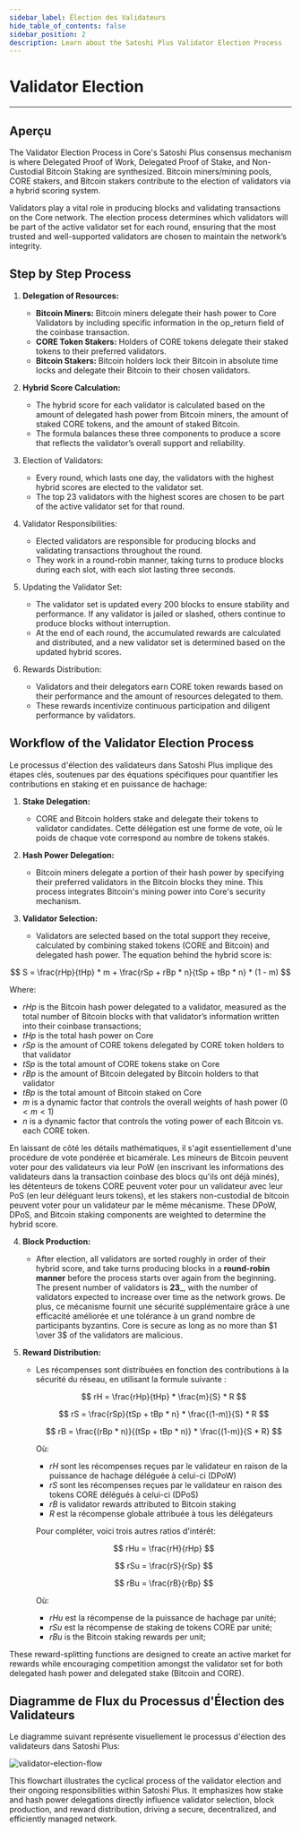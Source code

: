 ```yaml
---
sidebar_label: Élection des Validateurs
hide_table_of_contents: false
sidebar_position: 2
description: Learn about the Satoshi Plus Validator Election Process
---
```


# Validator Election

---

## Aperçu

The Validator Election Process in Core's Satoshi Plus consensus mechanism is where Delegated Proof of Work, Delegated Proof of Stake, and Non-Custodial Bitcoin Staking are synthesized. Bitcoin miners/mining pools, CORE stakers, and Bitcoin stakers contribute to the election of validators via a hybrid scoring system.

Validators play a vital role in producing blocks and validating transactions on the Core network. The election process determines which validators will be part of the active validator set for each round, ensuring that the most trusted and well-supported validators are chosen to maintain the network’s integrity.

## Step by Step Process

1. **Delegation of Resources:**
   - **Bitcoin Miners:** Bitcoin miners delegate their hash power to Core Validators by including specific information in the op_return field of the coinbase transaction.
   - **CORE Token Stakers:** Holders of CORE tokens delegate their staked tokens to their preferred validators.
   - **Bitcoin Stakers:** Bitcoin holders lock their Bitcoin in absolute time locks and delegate their Bitcoin to their chosen validators.

2. **Hybrid Score Calculation:**
   - The hybrid score for each validator is calculated based on the amount of delegated hash power from Bitcoin miners, the amount of staked CORE tokens, and the amount of staked Bitcoin.
   - The formula balances these three components to produce a score that reflects the validator’s overall support and reliability.

3. Election of Validators:
   - Every round, which lasts one day, the validators with the highest hybrid scores are elected to the validator set.
   - The top 23 validators with the highest scores are chosen to be part of the active validator set for that round.

4. Validator Responsibilities:
   - Elected validators are responsible for producing blocks and validating transactions throughout the round.
   - They work in a round-robin manner, taking turns to produce blocks during each slot, with each slot lasting three seconds.

5. Updating the Validator Set:
   - The validator set is updated every 200 blocks to ensure stability and performance. If any validator is jailed or slashed, others continue to produce blocks without interruption.
   - At the end of each round, the accumulated rewards are calculated and distributed, and a new validator set is determined based on the updated hybrid scores.

6. Rewards Distribution:
   - Validators and their delegators earn CORE token rewards based on their performance and the amount of resources delegated to them.
   - These rewards incentivize continuous participation and diligent performance by validators.

## Workflow of the Validator Election Process​

Le processus d'élection des validateurs dans Satoshi Plus implique des étapes clés, soutenues par des équations spécifiques pour quantifier les contributions en staking et en puissance de hachage:

1. **Stake Delegation:**
   - CORE and Bitcoin holders stake and delegate their tokens to validator candidates. Cette délégation est une forme de vote, où le poids de chaque vote correspond au nombre de tokens stakés.

2. **Hash Power Delegation:**
   - Bitcoin miners delegate a portion of their hash power by specifying their preferred validators in the Bitcoin blocks they mine. This process integrates Bitcoin's mining power into Core's security mechanism.

3. **Validator Selection:**
   - Validators are selected based on the total support they receive, calculated by combining staked tokens (CORE and Bitcoin) and delegated hash power. The equation behind the hybrid score is:

$$
 S = \frac{rHp}{tHp} * m + \frac{rSp + rBp * n}{tSp + tBp * n} * (1 - m) 
$$

Where:

- $rHp$ is the Bitcoin hash power delegated to a validator, measured as the total number of Bitcoin blocks with that validator’s information written into their coinbase transactions;
- $tHp$ is the total hash power on Core
- $rSp$ is the amount of CORE tokens delegated by CORE token holders to that validator
- $tSp$ is the total amount of CORE tokens stake on Core
- $rBp$ is the amount of Bitcoin delegated by Bitcoin holders to that validator
- $tBp$ is the total amount of Bitcoin staked on Core
- $m$ is a dynamic factor that controls the overall weights of hash power $(0 < m <1)$
- $n$ is a dynamic factor that controls the voting power of each Bitcoin vs. each CORE token.

En laissant de côté les détails mathématiques, il s'agit essentiellement d'une procédure de vote pondérée et bicamérale. Les mineurs de Bitcoin peuvent voter pour des validateurs via leur PoW (en inscrivant les informations des validateurs dans la transaction coinbase des blocs qu'ils ont déjà minés), les détenteurs de tokens CORE peuvent voter pour un validateur avec leur PoS (en leur déléguant leurs tokens), et les stakers non-custodial de bitcoin peuvent voter pour un validateur par le même mécanisme. These DPoW, DPoS, and Bitcoin staking components are weighted to determine the hybrid score.

4. **Block Production:**
   - After election, all validators are sorted roughly in order of their hybrid score, and take turns producing blocks in a **round-robin manner** before the process starts over again from the beginning. The present number of validators is **23**_, with the number of validators expected to increase over time as the network grows. De plus, ce mécanisme fournit une sécurité supplémentaire grâce à une efficacité améliorée et une tolérance à un grand nombre de participants byzantins. Core is secure as long as no more than $1 \over 3$ of the validators are malicious.

5. **Reward Distribution:**
   - Les récompenses sont distribuées en fonction des contributions à la sécurité du réseau, en utilisant la formule suivante :

     $$
        rH = \frac{rHp}{tHp} * \frac{m}{S} * R
     $$

     $$
        rS = \frac{rSp}{tSp + tBp * n} * \frac{(1-m)}{S} * R
     $$

     $$
        rB = \frac{(rBp * n)}{(tSp + tBp * n)} * \frac{(1-m)}{S * R}
     $$

     Où:

     - $rH$ sont les récompenses reçues par le validateur en raison de la puissance de hachage déléguée à celui-ci (DPoW)
     - $rS$ sont les récompenses reçues par le validateur en raison des tokens CORE délégués à celui-ci (DPoS)
     - $rB$ is validator rewards attributed to Bitcoin staking
     - $R$ est la récompense globale attribuée à tous les délégateurs

     Pour compléter, voici trois autres ratios d'intérêt:

     $$
        rHu = \frac{rH}{rHp}
     $$

     $$
        rSu = \frac{rS}{rSp}
     $$

     $$
        rBu = \frac{rB}{rBp}
     $$

     Où:

     - $rHu$ est la récompense de la puissance de hachage par unité;
     - $rSu$ est la récompense de staking de tokens CORE par unité;
     - $rBu$ is the Bitcoin staking rewards per unit;

These reward-splitting functions are designed to create an active market for rewards while encouraging competition amongst the validator set for both delegated hash power and delegated stake (Bitcoin and CORE).

## Diagramme de Flux du Processus d'Élection des Validateurs

Le diagramme suivant représente visuellement le processus d'élection des validateurs dans Satoshi Plus:

![validator-election-flow](../../../../static/img/staoshi-plus/validator-election-flow.png)

This flowchart illustrates the cyclical process of the validator election and their ongoing responsibilities within Satoshi Plus. It emphasizes how stake and hash power delegations directly influence validator selection, block production, and reward distribution, driving a secure, decentralized, and efficiently managed network.
